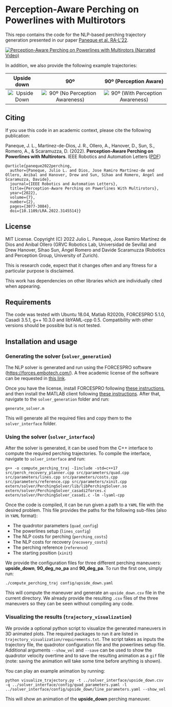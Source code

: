 # Perception-Aware Perching on Powerlines with Multirotors

This repo contains the code for the NLP-based perching trajectory generation presented in our paper [Paneque et al. RA-L'22](https://rpg.ifi.uzh.ch/docs/RAL22_Paneque.pdf).

[![Perception-Aware Perching on Powerlines with Multirotors (Narrated Video)](media/youtube_thumbnail.jpg)](https://youtu.be/JsPavnsfpbk)

In addition, we also provide the following example trajectories:
 
Upside down             | 90º             |  90º (Perception Aware)
:-------------------------:|:-------------------------:|:-------------------------:
![Upside Down](media/upside_down.gif)  |  ![90º (No Perception Awareness)](media/90_deg_no_pa.gif)  |  ![90º (With Perception Awareness)](media/90_deg_pa.gif)

## Citing 
If you use this code in an academic context, please cite the following publication:

Paneque, J. L., Martinez-de-Dios, J. R., Ollero, A., Hanover, D., Sun, S., Romero, A., & Scaramuzza, D. (2022). **Perception-Aware Perching on Powerlines with Multirotors**. IEEE Robotics and Automation Letters ([PDF](https://rpg.ifi.uzh.ch/docs/RAL22_Paneque.pdf))

```
@article{paneque2022perching,
  author={Paneque, Julio L. and Dios, Jose Ramiro Martínez-de and Ollero, Anibal and Hanover, Drew and Sun, Sihao and Romero, Angel and Scaramuzza, Davide},
  journal={IEEE Robotics and Automation Letters}, 
  title={Perception-Aware Perching on Powerlines With Multirotors}, 
  year={2022},
  volume={7},
  number={2},
  pages={3077-3084},
  doi={10.1109/LRA.2022.3145514}}
```

## License 
MIT License. Copyright (C) 2022 Julio L. Paneque, Jose Ramiro Martínez de Dios and Anibal Ollero (GRVC Robotics Lab, Universidad de Sevilla) and Drew Hanover, Sihao Sun, Ángel Romero and Davide Scaramuzza (Robotics and Perception Group, University of Zurich).

This is research code, expect that it changes often and any fitness for a particular purpose is disclaimed.

This work has dependencies on other libraries which are individually cited when appearing.

## Requirements 
The code was tested with Ubuntu 18.04, Matlab R2020b, FORCESPRO 5.1.0, Casadi 3.5.1, g++ 10.3.0 and libYAML-cpp 0.5. Compatibility with other versions should be possible but is not tested.

## Installation and usage

### Generating the solver (`solver_generation`)
The NLP solver is generated and run using the FORCESPRO software (https://forces.embotech.com/). A free academic license of the software can be requested in [this link](https://my.embotech.com/auth/sign_up).

Once you have the license, install FORCESPRO following [these instructions](https://forces.embotech.com/Documentation/installation/obtaining.html), and then install the MATLAB client following [these instructions](https://forces.embotech.com/Documentation/installation/matlab.html). After that, navigate to the `solver_generation` folder and run:

```
generate_solver.m
```

This will generate all the required files and copy them to the `solver_interface` folder.

### Using the solver (`solver_interface`)

After the solver is generated, it can be used from the C++ interface to compute the required perching trajectories. To compile the interface, navigate to `solver_interface` and run:

```
g++ -o compute_perching_traj -Iinclude -std=c++17 src/perch_recovery_planner.cpp src/parameters/quad.cpp src/parameters/lines.cpp src/parameters/costs.cpp src/parameters/reference.cpp src/parameters/xinit.cpp extern/solver/PerchingSolver/lib/libPerchingSolver.so extern/solver/PerchingSolver_casadi2forces.c extern/solver/PerchingSolver_casadi.c -lm -lyaml-cpp
```
Once the code is compiled, it can be run given a path to a `YAML` file with the desired problem. This file provides the paths for the following sub-files (also in `YAML` format):

* The quadrotor parameters (`quad_config`)
* The powerlines setup (`lines_config`)
* The NLP costs for perching (`perching_costs`)
* The NLP costs for recovery (`recovery_costs`)
* The perching reference (`reference`)
* The starting position (`xinit`)

We provide the configuration files for three different perching maneuvers: **upside_down**, **90_deg_no_pa** and **90_deg_pa**. To run the first one, simply run: 

```
./compute_perching_traj config/upside_down.yaml
```
This will compute the maneuver and generate an `upside_down.csv` file in the current directory. We already provide the resulting `.csv` files of the three maneuvers so they can be seen without compiling any code. 

### Visualizing the results (`trajectory_visualization`)

We provide a optional python script to visualize the generated maneuvers in 3D animated plots. The required packages to run it are listed in `trajectory_visualization/requirements.txt`. The script takes as inputs the trajectory file, the quadrotor configuration file and the powerlines setup file. Additional arguments `--show_vel` and `--save` can be used to show the quadrotor velocity overtime and to save the resulting animation as a `gif` file (note: saving the animation will take some time before anything is shown).

You can play an example animation by running:
```
python visualize_trajectory.py -t ../solver_interface/upside_down.csv -q ../solver_interface/config/quad_parameters.yaml -l ../solver_interface/config/upside_down/line_parameters.yaml --show_vel
```

This will show an animation of the **upside_down** perching maneuver.
